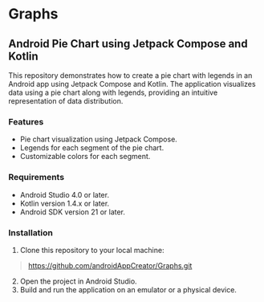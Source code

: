 # Graphs

## Android Pie Chart using Jetpack Compose and Kotlin
This repository demonstrates how to create a pie chart with legends in an Android app using Jetpack Compose and Kotlin. The application visualizes data using a pie chart along with legends, providing an intuitive representation of data distribution.

### Features
* Pie chart visualization using Jetpack Compose.
* Legends for each segment of the pie chart.
* Customizable colors for each segment.

### Requirements
* Android Studio 4.0 or later.
* Kotlin version 1.4.x or later.
* Android SDK version 21 or later.

### Installation
1. Clone this repository to your local machine:
> https://github.com/androidAppCreator/Graphs.git
2. Open the project in Android Studio.
3. Build and run the application on an emulator or a physical device.
